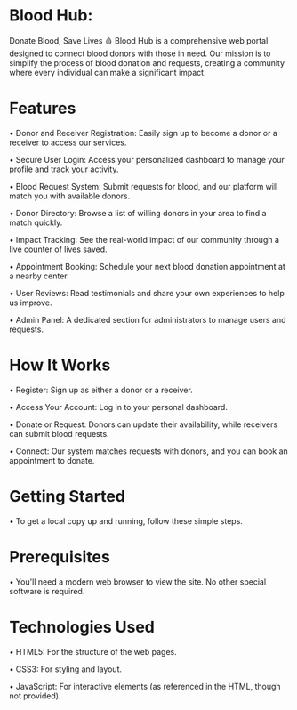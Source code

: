# Blood Hub:
Donate Blood, Save Lives 🩸
Blood Hub is a comprehensive web portal designed to connect blood donors with those in need. Our mission is to simplify the process of blood donation and requests, creating a community where every individual can make a significant impact.

# Features
 • Donor and Receiver Registration: Easily sign up to become a donor or a receiver to access our services.

 • Secure User Login: Access your personalized dashboard to manage your profile and track your activity.

 • Blood Request System: Submit requests for blood, and our platform will match you with available donors.

 • Donor Directory: Browse a list of willing donors in your area to find a match quickly.

 • Impact Tracking: See the real-world impact of our community through a live counter of lives saved.

 • Appointment Booking: Schedule your next blood donation appointment at a nearby center.

 • User Reviews: Read testimonials and share your own experiences to help us improve.

 • Admin Panel: A dedicated section for administrators to manage users and requests.

# How It Works
 • Register: Sign up as either a donor or a receiver.

 • Access Your Account: Log in to your personal dashboard.

 • Donate or Request: Donors can update their availability, while receivers can submit blood requests.

 • Connect: Our system matches requests with donors, and you can book an appointment to donate.

# Getting Started
 • To get a local copy up and running, follow these simple steps.

# Prerequisites
 • You'll need a modern web browser to view the site. No other special software is required.

# Technologies Used
 • HTML5: For the structure of the web pages.

 • CSS3: For styling and layout.

 • JavaScript: For interactive elements (as referenced in the HTML, though not provided).




